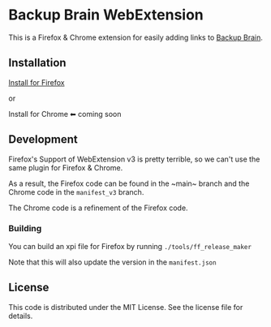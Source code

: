 # Backup Brain WebExtension

This is a Firefox & Chrome extension for easily adding links to [Backup Brain](https://backupbrain.app). 

## Installation 
[Install for Firefox](https://backupbrain.app/firefox_updates/backup_brain_firefox_v1.0.1.xpi)

or 

Install for Chrome ⬅ coming soon 

## Development

Firefox's Support of WebExtension v3 is pretty terrible, so we can't use the same plugin for Firefox & Chrome. 

As a result, the Firefox code can be found in the ~main~ branch and the Chrome code in the `manifest_v3` branch.

The Chrome code is a refinement of the Firefox code.

### Building
You can build an xpi file for Firefox by running `./tools/ff_release_maker`

Note that this will also update the version in the `manifest.json`

## License
This code is distributed under the MIT License. See the license file for details.
